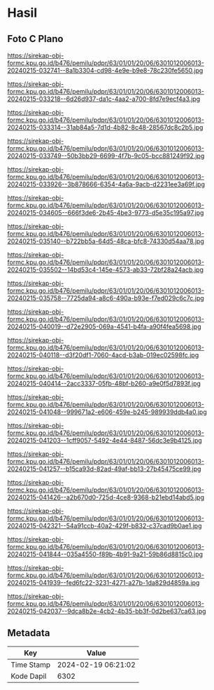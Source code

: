 # Hasil

## Foto C Plano

https://sirekap-obj-formc.kpu.go.id/b476/pemilu/pdpr/63/01/01/20/06/6301012006013-20240215-032741--8a1b3304-cd98-4e9e-b9e8-78c230fe5650.jpg

https://sirekap-obj-formc.kpu.go.id/b476/pemilu/pdpr/63/01/01/20/06/6301012006013-20240215-033218--6d26d937-da1c-4aa2-a700-8fd7e9ecf4a3.jpg

https://sirekap-obj-formc.kpu.go.id/b476/pemilu/pdpr/63/01/01/20/06/6301012006013-20240215-033314--31ab84a5-7d1d-4b82-8c48-28567dc8c2b5.jpg

https://sirekap-obj-formc.kpu.go.id/b476/pemilu/pdpr/63/01/01/20/06/6301012006013-20240215-033749--50b3bb29-6699-4f7b-9c05-bcc881249f92.jpg

https://sirekap-obj-formc.kpu.go.id/b476/pemilu/pdpr/63/01/01/20/06/6301012006013-20240215-033926--3b878666-6354-4a6a-9acb-d2231ee3a69f.jpg

https://sirekap-obj-formc.kpu.go.id/b476/pemilu/pdpr/63/01/01/20/06/6301012006013-20240215-034605--666f3de6-2b45-4be3-9773-d5e35c195a97.jpg

https://sirekap-obj-formc.kpu.go.id/b476/pemilu/pdpr/63/01/01/20/06/6301012006013-20240215-035140--b722bb5a-64d5-48ca-bfc8-74330d54aa78.jpg

https://sirekap-obj-formc.kpu.go.id/b476/pemilu/pdpr/63/01/01/20/06/6301012006013-20240215-035502--14bd53c4-145e-4573-ab33-72bf28a24acb.jpg

https://sirekap-obj-formc.kpu.go.id/b476/pemilu/pdpr/63/01/01/20/06/6301012006013-20240215-035758--7725da94-a8c6-490a-b93e-f7ed029c6c7c.jpg

https://sirekap-obj-formc.kpu.go.id/b476/pemilu/pdpr/63/01/01/20/06/6301012006013-20240215-040019--d72e2905-069a-4541-b4fa-a90f4fea5698.jpg

https://sirekap-obj-formc.kpu.go.id/b476/pemilu/pdpr/63/01/01/20/06/6301012006013-20240215-040118--d3f20df1-7060-4acd-b3ab-019ec02598fc.jpg

https://sirekap-obj-formc.kpu.go.id/b476/pemilu/pdpr/63/01/01/20/06/6301012006013-20240215-040414--2acc3337-05fb-48bf-b260-a9e0f5d7893f.jpg

https://sirekap-obj-formc.kpu.go.id/b476/pemilu/pdpr/63/01/01/20/06/6301012006013-20240215-041048--999671a2-e606-459e-b245-989939ddb4a0.jpg

https://sirekap-obj-formc.kpu.go.id/b476/pemilu/pdpr/63/01/01/20/06/6301012006013-20240215-041203--1cff9057-5492-4e44-8487-56dc3e9b4125.jpg

https://sirekap-obj-formc.kpu.go.id/b476/pemilu/pdpr/63/01/01/20/06/6301012006013-20240215-041257--b15ca93d-82ad-49af-bb13-27b45475ce99.jpg

https://sirekap-obj-formc.kpu.go.id/b476/pemilu/pdpr/63/01/01/20/06/6301012006013-20240215-041426--a2b670d0-725d-4ce8-9368-b21ebd14abd5.jpg

https://sirekap-obj-formc.kpu.go.id/b476/pemilu/pdpr/63/01/01/20/06/6301012006013-20240215-042321--54a91ccb-40a2-429f-b832-c37cad9b0ae1.jpg

https://sirekap-obj-formc.kpu.go.id/b476/pemilu/pdpr/63/01/01/20/06/6301012006013-20240215-041844--035a4550-f89b-4b91-9a21-59b86d8815c0.jpg

https://sirekap-obj-formc.kpu.go.id/b476/pemilu/pdpr/63/01/01/20/06/6301012006013-20240215-041939--fed6fc22-3231-4271-a27b-1da829d4859a.jpg

https://sirekap-obj-formc.kpu.go.id/b476/pemilu/pdpr/63/01/01/20/06/6301012006013-20240215-042037--9dca8b2e-4cb2-4b35-bb3f-0d2be637ca63.jpg


## Metadata

| Key        | Value               |
| ---------- | ------------------- |
| Time Stamp | 2024-02-19 06:21:02 |
| Kode Dapil | 6302                |



